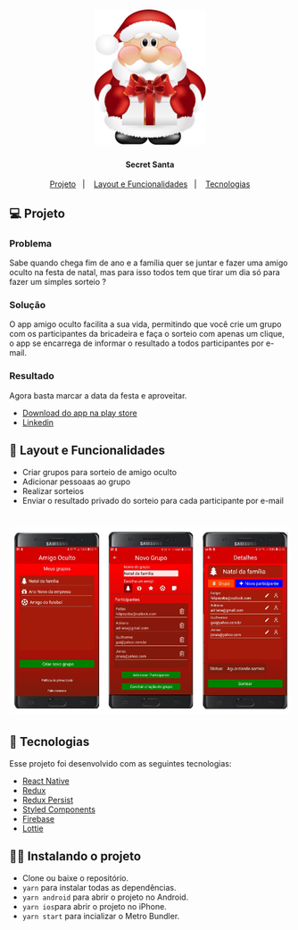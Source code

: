 <h1 align="center">
    <img alt="VitrineAmericanas" title="#Vitrine Americanas" src="src/images/logo.png" width="200px" />
</h1>

<h4 align="center">
   Secret Santa
</h4>

<p align="center">
  <a href="#-projeto">Projeto</a>&nbsp;&nbsp;&nbsp;|&nbsp;&nbsp;&nbsp;
  <a href="#-layout-e-funcionalidades">Layout e Funcionalidades</a>&nbsp;&nbsp;&nbsp;|&nbsp;&nbsp;&nbsp;
  <a href="#-tecnologias">Tecnologias</a>
</p>

## 💻 Projeto

<h3>Problema</h3>
Sabe quando chega fim de ano e a família quer se juntar e fazer uma amigo oculto na festa de natal, mas para isso todos tem que tirar um dia só para fazer um simples sorteio ?
<h3>Solução</h3>
O app amigo oculto facilita a sua vida, permitindo que você crie um grupo com os participantes da bricadeira e faça o sorteio com apenas um clique, o app se encarrega de informar o resultado a todos participantes por e-mail.
<h3>Resultado</h3>
Agora basta marcar a data da festa e aproveitar.

- [Download do app na play store](https://play.google.com/store/apps/details?id=com.felipezeba.mobile)
- [Linkedin](https://linkedin.com/in/felipe-zeba)

## 🔖 Layout e Funcionalidades

- Criar grupos para sorteio de amigo oculto
- Adicionar pessoaas ao grupo
- Realizar sorteios
- Enviar o resultado privado do sorteio para cada participante por e-mail

<h1 align="center">
    <img alt="VitrineAmericanas" title="#Vitrine Americanas" src="src/images/layout.png" width="600px" />
</h1>

## 🚀 Tecnologias

Esse projeto foi desenvolvido com as seguintes tecnologias:

- [React Native](https://facebook.github.io/react-native/)
- [Redux](https://redux.js.org/)
- [Redux Persist](https://www.npmjs.com/package/redux-persist)
- [Styled Components](https://styled-components.com/)
- [Firebase](https://firebase.google.com/)
- [Lottie](https://lottiefiles.com/)

## 🏃‍♂️ Instalando o projeto

- Clone ou baixe o repositório.
- `yarn` para instalar todas as dependências.
- `yarn android` para abrir o projeto no Android.
- `yarn ios`para abrir o projeto no iPhone.
- `yarn start` para incializar o Metro Bundler.

